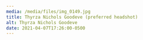 ```yaml
---
media: /media/files/img_0149.jpg
title: Thyrza Nichols Goodeve (preferred headshot)
alt: Thyrza Nichols Goodeve
date: 2021-04-07T17:26:00-0500
---
```

